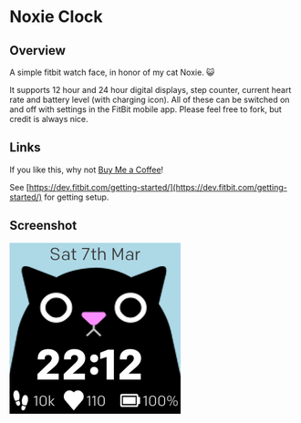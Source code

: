 # Noxie Clock

## Overview

A simple fitbit watch face, in honor of my cat Noxie. 😺

It supports 12 hour and 24 hour digital displays, step counter, current heart rate and battery level
(with charging icon). All of these can be switched on and off with settings in the FitBit mobile
app. Please feel free to fork, but credit is always nice.

## Links

If you like this, why not [Buy Me a Coffee](https://www.buymeacoffee.com/mikey)!

See [https://dev.fitbit.com/getting-started/](https://dev.fitbit.com/getting-started/) for getting
setup.

## Screenshot

![Screenshot](https://github.com/mikeygray/noxie-clock/blob/master/resources/screenshots/screenshot-1.png 'Screenshot')
